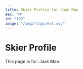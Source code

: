 ```yaml
---
title: Skier Profile for Jaak Mae
sex: "M"
id: "102"
image: "/img/flags/est.svg" 
---
```


# Skier Profile

This page is for: Jaak Mae.
    